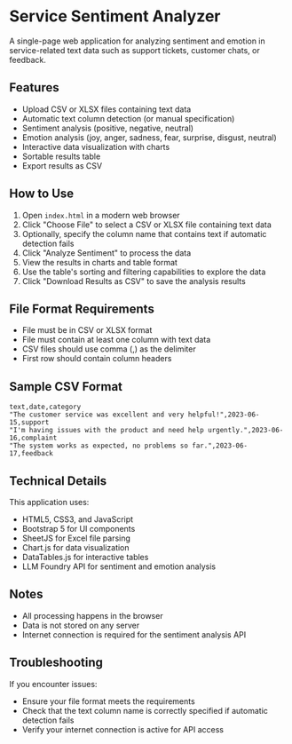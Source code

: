 # Service Sentiment Analyzer

A single-page web application for analyzing sentiment and emotion in service-related text data such as support tickets, customer chats, or feedback.

## Features

- Upload CSV or XLSX files containing text data
- Automatic text column detection (or manual specification)
- Sentiment analysis (positive, negative, neutral)
- Emotion analysis (joy, anger, sadness, fear, surprise, disgust, neutral)
- Interactive data visualization with charts
- Sortable results table
- Export results as CSV

## How to Use

1. Open `index.html` in a modern web browser
2. Click "Choose File" to select a CSV or XLSX file containing text data
3. Optionally, specify the column name that contains text if automatic detection fails
4. Click "Analyze Sentiment" to process the data
5. View the results in charts and table format
6. Use the table's sorting and filtering capabilities to explore the data
7. Click "Download Results as CSV" to save the analysis results

## File Format Requirements

- File must be in CSV or XLSX format
- File must contain at least one column with text data
- CSV files should use comma (,) as the delimiter
- First row should contain column headers

## Sample CSV Format

```
text,date,category
"The customer service was excellent and very helpful!",2023-06-15,support
"I'm having issues with the product and need help urgently.",2023-06-16,complaint
"The system works as expected, no problems so far.",2023-06-17,feedback
```

## Technical Details

This application uses:

- HTML5, CSS3, and JavaScript
- Bootstrap 5 for UI components
- SheetJS for Excel file parsing
- Chart.js for data visualization
- DataTables.js for interactive tables
- LLM Foundry API for sentiment and emotion analysis

## Notes

- All processing happens in the browser
- Data is not stored on any server
- Internet connection is required for the sentiment analysis API

## Troubleshooting

If you encounter issues:
- Ensure your file format meets the requirements
- Check that the text column name is correctly specified if automatic detection fails
- Verify your internet connection is active for API access 
